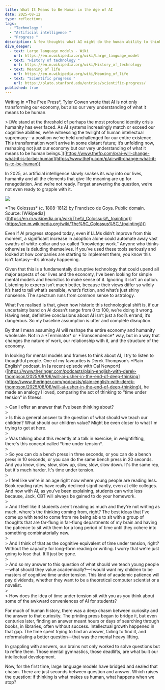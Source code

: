 ```yaml
---
title: What It Means to Be Human in the Age of AI
date: 2025-08-12
type: reflections
tags:
  - "Technology "
  - "Artificial intelligence "
  - "Progress "
description: A few thoughts what AI might do the human ability to think critically.
dive_deeper:
  - text: Large language models - Wiki
    url: https://en.m.wikipedia.org/wiki/Large_language_model
  - text: "History of technology "
    url: https://en.m.wikipedia.org/wiki/History_of_technology
  - text: Meaning of life
    url: https://en.m.wikipedia.org/wiki/Meaning_of_life
  - text: "Scientific progress "
    url: https://plato.stanford.edu/entries/scientific-progress/
published: true
---
```

Writing in \*The Free Press\*, Tyler Cowen wrote that AI is not only transforming our economy, but also our very understanding of what it means to be human.

\> \[We stand at the threshold of perhaps the most profound identity crisis humanity has ever faced. As AI systems increasingly match or exceed our cognitive abilities, we’re witnessing the twilight of human intellectual supremacy—a position we’ve held unchallenged for our entire existence. This transformation won’t arrive in some distant future; it’s unfolding now, reshaping not just our economy but our very understanding of what it means to be human beings.\]([https://www.thefp.com/p/ai-will-change-what-it-is-to-be-human](https://www.thefp.com/p/ai-will-change-what-it-is-to-be-human))

In 2025, as artificial intelligence slowly snakes its way into our lives, humanity and all the elements that give life meaning are up for renegotiation. And we’re not ready. Forget answering the question, we’re not even ready to grapple with it.

![](/images/El_coloso.jpg)

\*The Colossus\* (c. 1808–1812) by Francisco de Goya. Public domain. Source: \[Wikipedia\]([https://en.m.wikipedia.org/wiki/The\\\_Colossus\\\_(painting)](https://en.m.wikipedia.org/wiki/The%5C_Colossus%5C_\(painting\)))

Even if AI progress stopped today, even if LLMs didn’t improve from this moment, a significant increase in adoption alone could automate away vast swaths of white-collar and so-called “knowledge work.” Anyone who thinks otherwise is deluding themselves. If you’ve used these tools seriously and looked at how companies are starting to implement them, you know this isn’t fantasy—it’s already happening.

Given that this is a fundamentally disruptive technology that could upend all major aspects of our lives and the economy, I’ve been looking for simple mental models and heuristics to make sense of it. Ignoring it isn’t an option. Listening to experts isn’t much better, because their views differ so wildly it’s hard to tell what’s sensible, what’s fiction, and what’s just shiny nonsense. The spectrum runs from common sense to astrology.

What I’ve realised is that, given how historic this technological shift is, if our uncertainty band on AI doesn’t range from 0 to 100, we’re doing it wrong. Having neat, definitive conclusions about AI isn’t just a fool’s errand, it’s dangerous. So my baseline assumption is utter and complete disruption.

By that I mean assuming AI will reshape the entire economy and humanity wholesale. Not in a \*Terminator\* or \*Transcendence\* way, but in a way that changes the nature of work, our relationship with it, and the structure of the economy.

In looking for mental models and frames to think about AI, I try to listen to thoughtful people. One of my favourites is Derek Thompson’s \*Plain English\* podcast. In \[a recent episode with Cal Newport\]([https://www.theringer.com/podcasts/plain-english-with-derek-thompson/2025/08/06/will-ai-usher-in-the-end-of-deep-thinking](https://www.theringer.com/podcasts/plain-english-with-derek-thompson/2025/08/06/will-ai-usher-in-the-end-of-deep-thinking)), he made an analogy I loved, comparing the act of thinking to “time under tension” in fitness:

\> Can I offer an answer that I've been thinking about?  
\>  
\> Is this a general answer to the question of what should we teach our children? What should our children value? Might be even closer to what I'm trying to get at here.  
\>  
\> Was talking about this recently at a talk in exercise, in weightlifting, there's this concept called \*time under tension\*.  
\>  
\> So you can do a bench press in three seconds, or you can do a bench press in 10 seconds, or you can do the same bench press in 20 seconds. And you know, slow, slow, slow up, slow, slow, slow down. It's the same rep, but it's much harder. It's time under tension.  
\>  
\> I feel like we're in an age right now where young people are reading less. Book reading rates have really declined significantly, even at elite colleges. And now with AI, as you've been explaining, students can write less because, Jack, CBT will always be gained to do your homework.  
\>  
\> And I feel like if students aren't reading as much and they're not writing as much, where's the thinking coming from, right? The best ideas that I've come up with tend to come from me being able to sit with a group of thoughts that are far-flung in far-flung departments of my brain and having the patience to sit with them for a long period of time until they cohere into something combinatorially new.  
\>  
\> And I think of that as the cognitive equivalent of time under tension, right? Without the capacity for long-form reading or writing. I worry that we're just going to lose that. It'll just be gone.  
\>  
\> And so my answer to this question of what should we teach young people—what should they value academically?—I would want my children to be masters of cognitive time under tension. This kind of academic patience will pay dividends, whether they want to be a theoretical computer scientist or a novelist.  
\>  
\> How does the idea of time under tension sit with you as you think about some of the awkward conveniences of AI for students?

For much of human history, there was a deep chasm between curiosity and the answer to that curiosity. The printing press began to bridge it, but even centuries later, finding an answer meant hours or days of searching through books, in libraries, often without success. Intellectual growth happened in that gap. The time spent trying to find an answer, failing to find it, and reformulating a better question—that was the mental heavy lifting.

In grappling with answers, our brains not only worked to solve questions but to refine them. Those mental gymnastics, those deadlifts, are what built our intellectual development.

Now, for the first time, large language models have bridged and sealed that chasm. There are just seconds between question and answer. Which raises the question: if thinking is what makes us human, what happens when we stop?